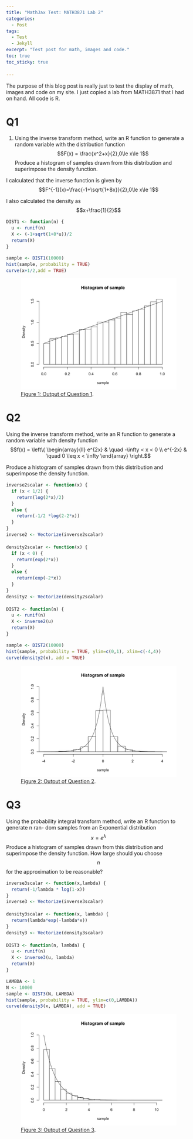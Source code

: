 ```yaml
---
title: "MathJax Test: MATH3871 Lab 2"
categories:
  - Post
tags:
  - Test
  - Jekyll
excerpt: "Test post for math, images and code."
toc: true
toc_sticky: true

---
```


The purpose of this blog post is really just to test the display of math, images and code on my site. I just copied a lab from MATH3871 that I had on hand. All code is R.
# Q1

1. Using the inverse transform method, write an R function to generate a random variable
with the distribution function $$F(x) = \frac{x^2+x}{2},0\le x\le 1$$
Produce a histogram of samples drawn from this distribution and superimpose the density
function.

I calculated that the inverse function is given by $$F^{-1}(x)=\frac{-1+\sqrt{1+8x}}{2},0\le x\le 1$$

I also calculated the density as $$x+\frac{1}{2}$$

```r
DIST1 <- function(n) {
  u <- runif(n)
  X <- (-1+sqrt(1+8*u))/2
  return(X)
}
```

```r
sample <- DIST1(10000)
hist(sample, probability = TRUE)
curve(x+1/2,add = TRUE)
```

<figure>
	<a href="/assets/images/2021-02-14-latex-test-math3871-lab-2/image1.png"><img src="/assets/images/2021-02-14-latex-test-math3871-lab-2/image1.png"></a>
	<figcaption><a href="/assets/images/2021-02-14-latex-test-math3871-lab-2/image1.png" title="Output 1">Figure 1: Output of Question 1</a>.</figcaption>
</figure>

# Q2

Using the inverse transform method, write an R function to generate a random variable
with density function
$$f(x) = \left\{
        \begin{array}{ll}
            e^{2x} & \quad -\infty < x < 0 \\
            e^{-2x} & \quad 0 \leq x < \infty
        \end{array}
    \right.$$

Produce a histogram of samples drawn from this distribution and superimpose the density
function.
```r
inverse2scalar <- function(x) {
  if (x < 1/2) {
    return(log(2*x)/2)
  }
  else {
    return(-1/2 *log(2-2*x))
  }
}
inverse2 <- Vectorize(inverse2scalar)

density2scalar <- function(x) {
  if (x < 0) {
    return(exp(2*x))
  }
  else {
    return(exp(-2*x))
  }
}
density2 <- Vectorize(density2scalar)

DIST2 <- function(n) {
  u <- runif(n)
  X <- inverse2(u)
  return(X)
}
```


```r
sample <- DIST2(10000)
hist(sample, probability = TRUE, ylim=c(0,1), xlim=c(-4,4))
curve(density2(x), add = TRUE)

```

<figure>
	<a href="/assets/images/2021-02-14-latex-test-math3871-lab-2/image2.png"><img src="/assets/images/2021-02-14-latex-test-math3871-lab-2/image2.png"></a>
	<figcaption><a href="/assets/images/2021-02-14-latex-test-math3871-lab-2/image2.png" title="Output 2">Figure 2: Output of Question 2</a>.</figcaption>
</figure>

# Q3

Using the probability integral transform method, write an R function to generate n ran-
dom samples from an Exponential distribution $$x=e^{\lambda}$$ Produce a histogram of
samples drawn from this distribution and superimpose the density function. How large
should you choose $$n$$ for the approximation to be reasonable?

```r
inverse3scalar <- function(x,lambda) {
  return(-1/lambda * log(1-x))
}
inverse3 <- Vectorize(inverse3scalar)

density3scalar <- function(x, lambda) {
  return(lambda*exp(-lambda*x))
}
density3 <- Vectorize(density3scalar)

DIST3 <- function(n, lambda) {
  u <- runif(n)
  X <- inverse3(u, lambda)
  return(X)
}
```

```r
LAMBDA <- 1
N <- 10000
sample <- DIST3(N, LAMBDA)
hist(sample, probability = TRUE, ylim=c(0,LAMBDA))
curve(density3(x, LAMBDA), add = TRUE)
```

<figure>
	<a href="/assets/images/2021-02-14-latex-test-math3871-lab-2/image3.png"><img src="/assets/images/2021-02-14-latex-test-math3871-lab-2/image3.png"></a>
	<figcaption><a href="/assets/images/2021-02-14-latex-test-math3871-lab-2/image3.png" title="Output 3">Figure 3: Output of Question 3</a>.</figcaption>
</figure>
